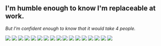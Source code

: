 ## I'm humble enough to know I'm replaceable at work.
*But I'm confident enough to know that it would take 4 people.*

![](https://img.shields.io/badge/TypeScript-3178C6?logo=typescript&logoColor=fff) ![](https://img.shields.io/badge/React-%2320232a.svg?logo=react&logoColor=%2361DAFB) ![](https://img.shields.io/badge/React_Router-CA4245?logo=react-router&logoColor=white) ![](https://img.shields.io/badge/Redux-764ABC?logo=redux&logoColor=fff) ![](https://img.shields.io/badge/Tailwind%20CSS-%2338B2AC.svg?logo=tailwind-css&logoColor=white) ![](https://img.shields.io/badge/Next.js-black?logo=next.js&logoColor=white) ![](https://custom-icon-badges.demolab.com/badge/Visual%20Studio%20Code-0078d7.svg?logo=vsc&logoColor=white) ![](https://img.shields.io/badge/Notepad++-90E59A.svg?&logo=notepad%2b%2b&logoColor=black) ![](https://img.shields.io/badge/Obsidian-%23483699.svg?&logo=obsidian&logoColor=white) ![](https://img.shields.io/badge/Bash-4EAA25?logo=gnubash&logoColor=fff) ![](https://img.shields.io/badge/Java-%23ED8B00.svg?logo=openjdk&logoColor=white) ![](https://img.shields.io/badge/JavaScript-F7DF1E?logo=javascript&logoColor=000) ![](https://img.shields.io/badge/JSON-000?logo=json&logoColor=fff) ![](https://img.shields.io/badge/CSS-1572B6?logo=css3&logoColor=fff) ![](https://img.shields.io/badge/HTML-%23E34F26.svg?logo=html5&logoColor=white) ![](https://img.shields.io/badge/Markdown-%23000000.svg?logo=markdown&logoColor=white) ![](https://img.shields.io/badge/Git-F05032?logo=git&logoColor=fff)
